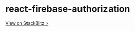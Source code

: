 # react-firebase-authorization

[View on StackBlitz ⚡️](https://react-2j8nvt.stackblitz.io)
<!-- [Edit on StackBlitz ⚡️](https://stackblitz.com/edit/react-ekd8hz) -->
